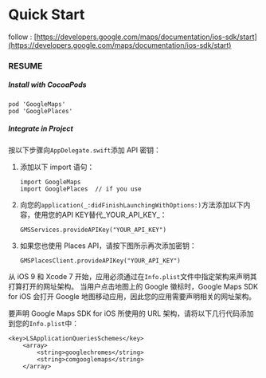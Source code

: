 # Quick Start

follow : [https://developers.google.com/maps/documentation/ios-sdk/start](https://developers.google.com/maps/documentation/ios-sdk/start)

### RESUME

##### Install with CocoaPods

```
pod 'GoogleMaps'
pod 'GooglePlaces'
```

##### Integrate in Project

按以下步骤向`AppDelegate.swift`添加 API 密钥：

1. 添加以下 import 语句：
   ```
   import GoogleMaps
   import GooglePlaces  // if you use
   ```
2. 向您的`application(_:didFinishLaunchingWithOptions:)`方法添加以下内容，使用您的API KEY替代_YOUR\_API\_KEY_：
   ```
   GMSServices.provideAPIKey("YOUR_API_KEY")
   ```
3. 如果您也使用 Places API，请按下图所示再次添加密钥：
   ```
   GMSPlacesClient.provideAPIKey("YOUR_API_KEY")
   ```



从 iOS 9 和 Xcode 7 开始，应用必须通过在`Info.plist`文件中指定架构来声明其打算打开的网址架构。 当用户点击地图上的 Google 徽标时，Google Maps SDK for iOS 会打开 Google 地图移动应用，因此您的应用需要声明相关的网址架构。

要声明 Google Maps SDK for iOS 所使用的 URL 架构，请将以下几行代码添加到您的`Info.plist`中：

```
<key>LSApplicationQueriesSchemes</key>
    <array>
        <string>googlechromes</string>
        <string>comgooglemaps</string>
    </array>
```

  


